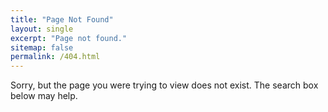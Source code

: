 ```yaml
---
title: "Page Not Found"
layout: single
excerpt: "Page not found."
sitemap: false
permalink: /404.html
---
```


Sorry, but the page you were trying to view does not exist. The search box below may help.

<script type="text/javascript">
  var GOOG_FIXURL_LANG = 'en';
  var GOOG_FIXURL_SITE = '{{ site.url }}'
</script>
<script type="text/javascript"
  src="//linkhelp.clients.google.com/tbproxy/lh/wm/fixurl.js">
</script>